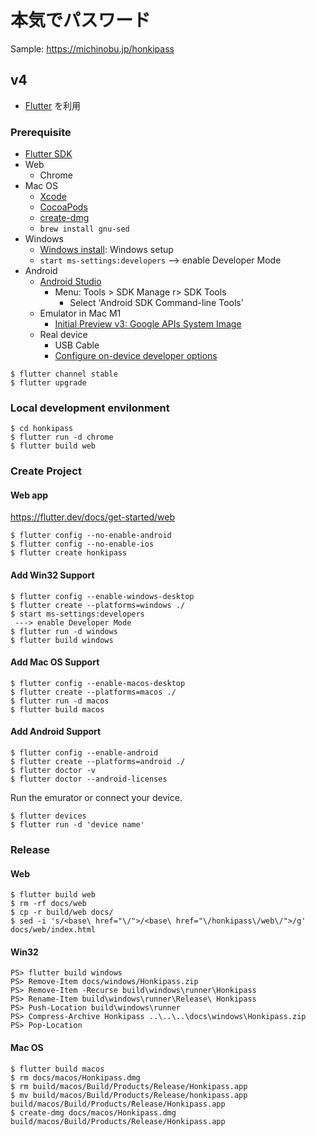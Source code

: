 # 本気でパスワード

Sample: https://michinobu.jp/honkipass

## v4

- [Flutter](https://flutter.dev/) を利用

### Prerequisite

- [Flutter SDK](https://flutter.dev/docs/get-started/install)
- Web
    - Chrome
- Mac OS
    - [Xcode](https://developer.apple.com/xcode/)
    - [CocoaPods](https://cocoapods.org/)
    - [create-dmg](https://github.com/create-dmg/create-dmg)
    - `brew install gnu-sed`
- Windows
    - [Windows install](https://flutter.dev/docs/get-started/install/windows): Windows setup
    - `start ms-settings:developers` --> enable Developer Mode
- Android
    - [Android Studio](https://developer.android.com/studio)
        - Menu: Tools > SDK Manage r> SDK Tools
            - Select 'Android SDK Command-line Tools'  
    - Emulator in Mac M1
        - [Initial Preview v3: Google APIs System Image](https://github.com/google/android-emulator-m1-preview/releases/tag/0.3)
    - Real device
        - USB Cable
        - [Configure on-device developer options](https://developer.android.com/studio/debug/dev-options)

```
$ flutter channel stable
$ flutter upgrade
```

### Local development envilonment

```
$ cd honkipass
$ flutter run -d chrome
$ flutter build web
```

### Create Project

#### Web app

https://flutter.dev/docs/get-started/web

```
$ flutter config --no-enable-android
$ flutter config --no-enable-ios
$ flutter create honkipass
```

#### Add Win32 Support

```
$ flutter config --enable-windows-desktop
$ flutter create --platforms=windows ./
$ start ms-settings:developers
 ---> enable Developer Mode
$ flutter run -d windows
$ flutter build windows
```

#### Add Mac OS Support

```
$ flutter config --enable-macos-desktop
$ flutter create --platforms=macos ./
$ flutter run -d macos
$ flutter build macos
```

#### Add Android Support

```
$ flutter config --enable-android
$ flutter create --platforms=android ./
$ flutter doctor -v
$ flutter doctor --android-licenses
```

Run the emurator or connect your device.

```
$ flutter devices
$ flutter run -d 'device name'
```

### Release

#### Web

```
$ flutter build web
$ rm -rf docs/web
$ cp -r build/web docs/
$ sed -i 's/<base\ href="\/">/<base\ href="\/honkipass\/web\/">/g' docs/web/index.html
```

#### Win32

```
PS> flutter build windows
PS> Remove-Item docs/windows/Honkipass.zip
PS> Remove-Item -Recurse build\windows\runner\Honkipass
PS> Rename-Item build\windows\runner\Release\ Honkipass
PS> Push-Location build\windows\runner
PS> Compress-Archive Honkipass ..\..\..\docs\windows\Honkipass.zip
PS> Pop-Location
```

#### Mac OS

```
$ flutter build macos
$ rm docs/macos/Honkipass.dmg
$ rm build/macos/Build/Products/Release/Honkipass.app
$ mv build/macos/Build/Products/Release/honkipass.app build/macos/Build/Products/Release/Honkipass.app
$ create-dmg docs/macos/Honkipass.dmg build/macos/Build/Products/Release/Honkipass.app
```
